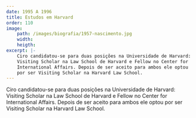 ```yaml
---
date: 1995 A 1996
title: Estudos em Harvard
order: 110
image:
    path: /images/biografia/1957-nascimento.jpg
    width:
    heigth:
excerpt: |-
    Ciro candidatou-se para duas posições na Universidade de Harvard:
    Visiting Scholar na Law School de Harvard e Fellow no Center for
    International Affairs. Depois de ser aceito para ambos ele optou
    por ser Visiting Scholar na Harvard Law School.
---
```

Ciro candidatou-se para duas posições na Universidade de Harvard: Visiting Scholar na Law School de Harvard e Fellow no Center for International Affairs. Depois de ser aceito para ambos ele optou por ser Visiting Scholar na Harvard Law School.
